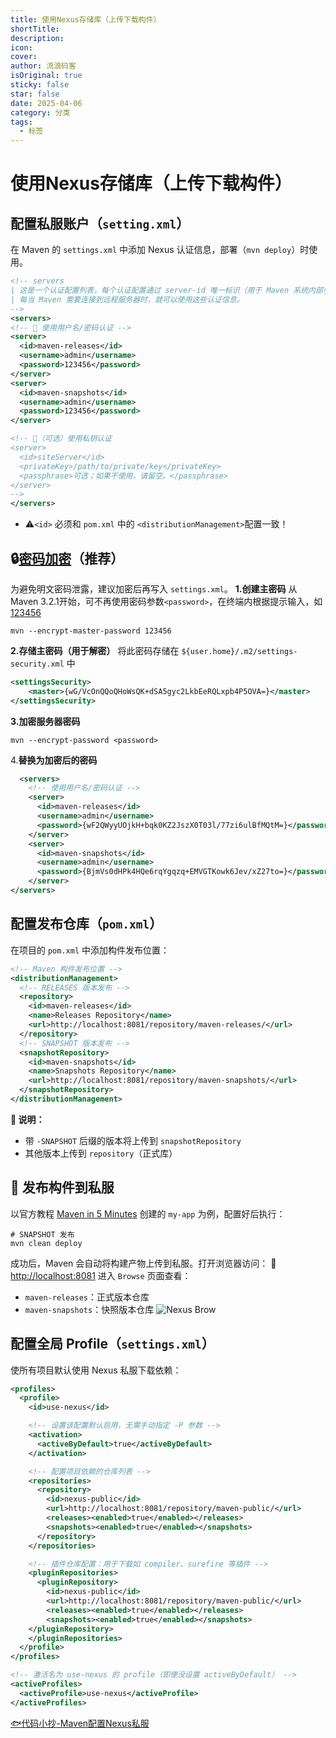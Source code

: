 ```yaml
---
title: 使用Nexus存储库（上传下载构件）
shortTitle: 
description: 
icon: 
cover: 
author: 流浪码客
isOriginal: true
sticky: false
star: false
date: 2025-04-06
category: 分类
tags:
  - 标签
---
```

# 使用Nexus存储库（上传下载构件）
## 配置私服账户（`setting.xml`）
在 Maven 的 `settings.xml` 中添加 Nexus 认证信息，部署（`mvn deploy`）时使用。
```xml
<!-- servers
| 这是一个认证配置列表，每个认证配置通过 server-id 唯一标识（用于 Maven 系统内部引用）。
| 每当 Maven 需要连接到远程服务器时，就可以使用这些认证信息。
-->
<servers>
<!-- 🔐 使用用户名/密码认证 -->
<server>
  <id>maven-releases</id>
  <username>admin</username>
  <password>123456</password>
</server>
<server>
  <id>maven-snapshots</id>
  <username>admin</username>
  <password>123456</password>
</server>

<!-- 🔐（可选）使用私钥认证 
<server>
  <id>siteServer</id>
  <privateKey>/path/to/private/key</privateKey>
  <passphrase>可选；如果不使用，请留空。</passphrase>
</server>
-->
</servers>
```
* ⚠️`<id>` 必须和 `pom.xml` 中的 `<distributionManagement>`配置一致！
## 🔒[密码加密](https://maven.apache.org/guides/mini/guide-encryption.html)（推荐）
为避免明文密码泄露，建议加密后再写入 `settings.xml`。
**1.创建主密码**
从 Maven 3.2.1开始，可不再使用密码参数`<password>`，在终端内根据提示输入，如<u>123456</u>
```shell 
mvn --encrypt-master-password 123456
```
**2.存储主密码（用于解密）**
将此密码存储在 `${user.home}/.m2/settings-security.xml` 中
```xml
<settingsSecurity>
	<master>{wG/VcOnQQoQHoWsQK+dSA5gyc2LkbEeRQLxpb4P5OVA=}</master>
</settingsSecurity>
```
**3.加密服务器密码**
```shell
mvn --encrypt-password <password>
```
4.**替换为加密后的密码**
```xml
  <servers>
    <!-- 使用用户名/密码认证 -->
    <server>
      <id>maven-releases</id>
      <username>admin</username>
      <password>{wF2QWyyUOjkH+bqk0KZ2JszX0T03l/77zi6ulBfMQtM=}</password>
    </server>
    <server>
      <id>maven-snapshots</id>
      <username>admin</username>
      <password>{BjmVs0dHPk4HQe6rqYgqzq+EMVGTKowk6Jev/xZ27to=}</password>
    </server>
</servers>
```
## 配置发布仓库（`pom.xml`）
在项目的 `pom.xml` 中添加构件发布位置：
```xml
<!-- Maven 构件发布位置 -->
<distributionManagement>
  <!-- RELEASES 版本发布 -->
  <repository>
	<id>maven-releases</id>
	<name>Releases Repository</name>
	<url>http://localhost:8081/repository/maven-releases/</url>
  </repository>
  <!-- SNAPSHOT 版本发布 -->
  <snapshotRepository>
	<id>maven-snapshots</id>
	<name>Snapshots Repository</name>
	<url>http://localhost:8081/repository/maven-snapshots/</url>
  </snapshotRepository>
</distributionManagement>
```
**🎯 说明：**
* 带 `-SNAPSHOT` 后缀的版本将上传到 `snapshotRepository`
* 其他版本上传到 `repository`（正式库）
## 🚀 发布构件到私服
以官方教程 [Maven in 5 Minutes](https://maven.apache.org/guides/getting-started/maven-in-five-minutes.html) 创建的 `my-app` 为例，配置好后执行：
```shell
# SNAPSHOT 发布
mvn clean deploy
```
成功后，Maven 会自动将构建产物上传到私服。打开浏览器访问：
📍 [http://localhost:8081](http://localhost:8081)
进入 `Browse` 页面查看：
* `maven-releases`：正式版本仓库
* `maven-snapshots`：快照版本仓库
![Nexus Brow](http://img.geekyspace.cn/pictures/2025/20250407220612760.png)
## 配置全局 Profile（`settings.xml`）
使所有项目默认使用 Nexus 私服下载依赖：
```xml
<profiles>
  <profile>
    <id>use-nexus</id>

    <!-- 设置该配置默认启用，无需手动指定 -P 参数 -->
    <activation>
      <activeByDefault>true</activeByDefault>
    </activation>

    <!-- 配置项目依赖的仓库列表 -->
    <repositories>
      <repository>
        <id>nexus-public</id>
        <url>http://localhost:8081/repository/maven-public/</url>
        <releases><enabled>true</enabled></releases>
        <snapshots><enabled>true</enabled></snapshots>
      </repository>
    </repositories>

    <!-- 插件仓库配置：用于下载如 compiler、surefire 等插件 -->
    <pluginRepositories>
      <pluginRepository>
        <id>nexus-public</id>
        <url>http://localhost:8081/repository/maven-public/</url>
        <releases><enabled>true</enabled></releases>
        <snapshots><enabled>true</enabled></snapshots>
    </pluginRepository>
    </pluginRepositories>
  </profile>
</profiles>

<!-- 激活名为 use-nexus 的 profile（即便没设置 activeByDefault） -->
<activeProfiles>
  <activeProfile>use-nexus</activeProfile>
</activeProfiles>
```
  [🐟代码小抄-Maven配置Nexus私服](https://codecopy.cn/post/ztsg81)
  